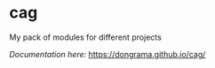 # cag

My pack of modules for different projects

*Documentation here:* https://dongrama.github.io/cag/